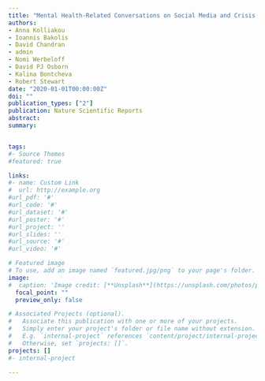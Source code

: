 ```yaml
---
title: "Mental Health-Related Conversations on Social Media and Crisis Episodes: A Time-Series Regression Analysis"
authors:
- Anna Kolliakou
- Ioannis Bakolis
- David Chandran
- admin
- Nomi Werbeloff
- David PJ Osborn
- Kalina Bontcheva
- Robert Stewart
date: "2020-01-01T00:00:00Z"
doi: ""
publication_types: ["2"]
publication: Nature Scientific Reports
abstract: 
summary: 


tags:
#- Source Themes
#featured: true

links:
#- name: Custom Link
#  url: http://example.org
#url_pdf: '#'
#url_code: '#'
#url_dataset: '#'
#url_poster: '#'
#url_project: ''
#url_slides: ''
#url_source: '#'
#url_video: '#'

# Featured image
# To use, add an image named `featured.jpg/png` to your page's folder. 
image:
#  caption: 'Image credit: [**Unsplash**](https://unsplash.com/photos/pLCdAaMFLTE)'
  focal_point: ""
  preview_only: false

# Associated Projects (optional).
#   Associate this publication with one or more of your projects.
#   Simply enter your project's folder or file name without extension.
#   E.g. `internal-project` references `content/project/internal-project/index.md`.
#   Otherwise, set `projects: []`.
projects: []
#- internal-project

---
```

